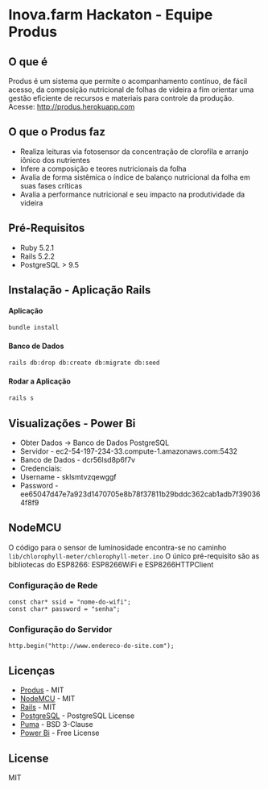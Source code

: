 # Inova.farm Hackaton - Equipe Produs

## O que é
Produs é um sistema que permite o acompanhamento contínuo, de fácil acesso, da composição nutricional de folhas de videira a fim orientar uma gestão eficiente de recursos e materiais para controle da produção.
Acesse: <http://produs.herokuapp.com>

## O que o Produs faz
  - Realiza leituras via fotosensor da concentração de clorofila e arranjo iônico dos nutrientes
  - Infere a composição e teores nutricionais da folha
  - Avalia de forma sistêmica o índice de balanço nutricional da folha em suas fases críticas
  - Avalia a performance nutricional e seu impacto na produtividade da videira

## Pré-Requisitos
* Ruby 5.2.1
* Rails 5.2.2
* PostgreSQL > 9.5

## Instalação - Aplicação Rails
#### Aplicação
```sh
bundle install
```
#### Banco de Dados
```sh
rails db:drop db:create db:migrate db:seed
```
#### Rodar a Aplicação
```sh
rails s
```

## Visualizações - Power Bi
* Obter Dados -> Banco de Dados PostgreSQL
* Servidor - ec2-54-197-234-33.compute-1.amazonaws.com:5432
* Banco de Dados - dcr56lsd8p6f7v
* Credenciais:
* Username - sklsmtvzqewggf
* Password - ee65047d47e7a923d1470705e8b78f37811b29bddc362cab1adb7f390364f8f9

## NodeMCU
O código para o sensor de luminosidade encontra-se no caminho `lib/chlorophyll-meter/chlorophyll-meter.ino`
O único pré-requisito são as bibliotecas do ESP8266: ESP8266WiFi e ESP8266HTTPClient

### Configuração de Rede
```
const char* ssid = "nome-do-wifi";
const char* password = "senha";
```
### Configuração do Servidor
```
http.begin("http://www.endereco-do-site.com");
```

## Licenças
* [Produs](https://github.com/leodcs/produs) - MIT
* [NodeMCU](http://www.nodemcu.com/index_en.html) - MIT
* [Rails](https://rubyonrails.org/) - MIT
* [PostgreSQL](www.postgresql.org) - PostgreSQL License
* [Puma](https://github.com/puma/puma) - BSD 3-Clause
* [Power Bi](https://www.powerbi.com/) - Free License


License
----

MIT
